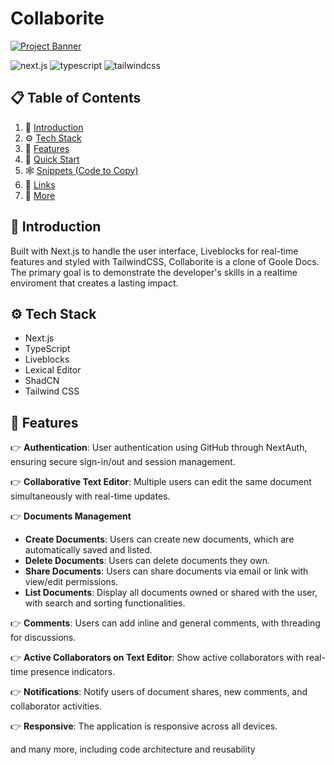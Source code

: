 # Collaborite

[![Project Banner](https://github.com/user-attachments/assets/eaaeb1f0-22da-46be-9e29-9bef70e0039d)](https://youtu.be/y5vE8y_f_OM)

![next.js](https://img.shields.io/badge/-Next_JS-black?style=for-the-badge&logoColor=white&logo=nextdotjs&color=61DAFB)
![typescript](https://img.shields.io/badge/-TypeScript-black?style=for-the-badge&logoColor=white&logo=typescript&color=3178C6)
![tailwindcss](https://img.shields.io/badge/-Tailwind_CSS-black?style=for-the-badge&logoColor=white&logo=tailwindcss&color=06B6D4)

## 📋 Table of Contents

1. 🤖 [Introduction](#introduction)
2. ⚙️ [Tech Stack](#tech-stack)
3. 🔋 [Features](#features)
4. 🤸 [Quick Start](#quick-start)
5. 🕸️ [Snippets (Code to Copy)](#snippets)
6. 🔗 [Links](#links)
7. 🚀 [More](#more)

## 🤖 Introduction

Built with Next.js to handle the user interface, Liveblocks for real-time features and styled with TailwindCSS, Collaborite is a clone of Goole Docs. The primary goal is to demonstrate the developer's skills in a realtime enviroment that creates a lasting impact.

## ⚙️ Tech Stack

- Next.js
- TypeScript
- Liveblocks
- Lexical Editor
- ShadCN
- Tailwind CSS

## 🔋 Features

👉 **Authentication**: User authentication using GitHub through NextAuth, ensuring secure sign-in/out and session management.

👉 **Collaborative Text Editor**: Multiple users can edit the same document simultaneously with real-time updates.

👉 **Documents Management**

- **Create Documents**: Users can create new documents, which are automatically saved and listed.
- **Delete Documents**: Users can delete documents they own.
- **Share Documents**: Users can share documents via email or link with view/edit permissions.
- **List Documents**: Display all documents owned or shared with the user, with search and sorting functionalities.

👉 **Comments**: Users can add inline and general comments, with threading for discussions.

👉 **Active Collaborators on Text Editor**: Show active collaborators with real-time presence indicators.

👉 **Notifications**: Notify users of document shares, new comments, and collaborator activities.

👉 **Responsive**: The application is responsive across all devices.

and many more, including code architecture and reusability

#
